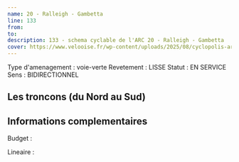 ```yaml
---
name: 20 - Ralleigh - Gambetta 
line: 133
from: 
to:  
description: 133 - schema cyclable de l'ARC 20 - Ralleigh - Gambetta 
cover: https://www.velooise.fr/wp-content/uploads/2025/08/cyclopolis-arc-133.jpg
---
```

Type d'amenagement : voie-verte
Revetement : LISSE
Statut : EN SERVICE
Sens : BIDIRECTIONNEL
## Les troncons (du Nord au Sud)

## Informations complementaires

Budget  : 

Lineaire :

